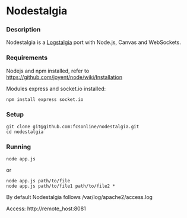 Nodestalgia
===

### Description
Nodestalgia is a [Logstalgia](http://code.google.com/p/logstalgia/) port with Node.js, Canvas and WebSockets.

### Requirements
Nodejs and npm installed, refer to https://github.com/joyent/node/wiki/Installation

Modules express and socket.io installed:

    npm install express socket.io

### Setup
    git clone git@github.com:fcsonline/nodestalgia.git
    cd nodestalgia

### Running

    node app.js
or

    node app.js path/to/file
    node app.js path/to/file1 path/to/file2 *

By default Nodestalgia follows /var/log/apache2/access.log

Access:
    http://remote_host:8081


